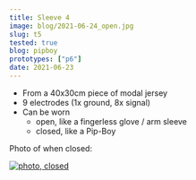 ```yaml
---
title: Sleeve 4
image: blog/2021-06-24_open.jpg
slug: t5
tested: true
blog: pipboy
prototypes: ["p6"]
date: 2021-06-23
---
```


- From a 40x30cm piece of modal jersey
- 9 electrodes (1x ground, 8x signal)
- Can be worn
    * open, like a fingerless glove / arm sleeve
    * closed, like a Pip-Boy

Photo of when closed:

[![photo, closed](/img/blog/2021-06-24_closed.jpg)](/img/blog/2021-06-24_closed.jpg)
